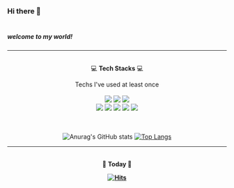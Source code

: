 ### Hi there 👋 <br /> <br />
##### welcome to my world!
  ---

<!--
**isladaisy/isladaisy** is a ✨ _special_ ✨ repository because its `README.md` (this file) appears on your GitHub profile.

Here are some ideas to get you started:

- 🔭 I’m currently working on ...
- 🌱 I’m currently learning ...
- 👯 I’m looking to collaborate on ...
- 🤔 I’m looking for help with ...
- 💬 Ask me about ...
- 📫 How to reach me: ...
- 😄 Pronouns: ...
- ⚡ Fun fact: ...
-->

<p align="center"> <br />
  💻 <strong>Tech Stacks</strong> 💻
<p align="center">
Techs I've used at least once <br /> <br />
<img src="https://img.shields.io/badge/JAVA-007396?style=flat-square&logo=Java&logoColor=white"/> <img src="https://img.shields.io/badge/Spring Boot-6DB33F?style=flat-square&logo=Spring Boot&logoColor=white"/> <img src="https://img.shields.io/badge/MySQL-4479A1?style=flat-square&logo=MySQL&logoColor=white"/><br /> <img src="https://img.shields.io/badge/HTML5-E34F26?style=flat-square&logo=HTML5&logoColor=white"/> <img src="https://img.shields.io/badge/CSS3-1572B6?style=flat-square&logo=CSS3&logoColor=white"/> <img src="https://img.shields.io/badge/JavaScript-F7DF1E?style=flat-square&logo=JavaScript&logoColor=white"/> <img src="https://img.shields.io/badge/Python-3776AB?style=flat-square&logo=Python&logoColor=white"/> <img src="https://img.shields.io/badge/jQuery-0769AD?style=flat-square&logo=jQuery&logoColor=white"/> <br /> <br />
 
  
   <br /> 
  
<div align="center">

![Anurag's GitHub stats](https://github-readme-stats.vercel.app/api?username=isladaisy&theme=vue&show_icons=true) [![Top Langs](https://github-readme-stats.vercel.app/api/top-langs/?username=isladaisy&langs_count=5&layout=compact)](https://github.com/isladaisy/github-readme-stats)

  ---


  <p align="center"><br />
  🌺 <strong>Today</stong> 🌺
  <br />
  
<div align="center">    
    
[![Hits](https://hits.seeyoufarm.com/api/count/incr/badge.svg?url=https%3A%2F%2Fgithub.com%2Fisladaisy&count_bg=%23D184FF&title_bg=%23C2C1C1&icon=&icon_color=%23E7E7E7&title=hits&edge_flat=false)](https://hits.seeyoufarm.com)

  <div align="center">
